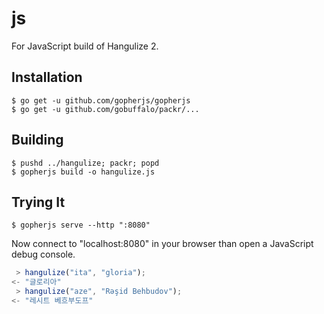 # js

For JavaScript build of Hangulize 2.

## Installation

```console
$ go get -u github.com/gopherjs/gopherjs
$ go get -u github.com/gobuffalo/packr/...
```

## Building

```console
$ pushd ../hangulize; packr; popd
$ gopherjs build -o hangulize.js
```

## Trying It

```console
$ gopherjs serve --http ":8080"
```

Now connect to "localhost:8080" in your browser than open a JavaScript debug
console.

```js
 > hangulize("ita", "gloria");
<- "글로리아"
 > hangulize("aze", "Rəşid Behbudov");
<- "레시트 베흐부도프"
```
